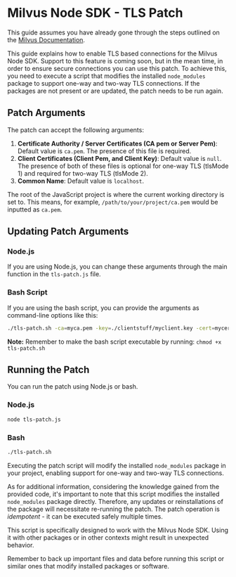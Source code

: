 # Milvus Node SDK - TLS Patch

This guide assumes you have already gone through the steps outlined on the [Milvus Documentation](https://milvus.io/docs/tls.md#Connect-to-the-Milvus-server-with-TLS).

This guide explains how to enable TLS based connections for the Milvus Node SDK. Support to this feature is coming soon, but in the mean time, in order to ensure secure connections you can use this patch. To achieve this, you need to execute a script that modifies the installed `node_modules` package to support one-way and two-way TLS connections. If the packages are not present or are updated, the patch needs to be run again.

## Patch Arguments

The patch can accept the following arguments:

1. **Certificate Authority / Server Certificates (CA pem or Server Pem)**: Default value is `ca.pem`. The presence of this file is required.
2. **Client Certificates (Client Pem, and Client Key)**: Default value is `null`. The presence of both of these files is optional for one-way TLS (tlsMode 1) and required for two-way TLS (tlsMode 2).
3. **Common Name**: Default value is `localhost`.

The root of the JavaScript project is where the current working directory is set to. This means, for example, `/path/to/your/project/ca.pem` would be inputted as `ca.pem`.

## Updating Patch Arguments

### Node.js

If you are using Node.js, you can change these arguments through the main function in the `tls-patch.js` file.

### Bash Script

If you are using the bash script, you can provide the arguments as command-line options like this:

```bash
./tls-patch.sh -ca=myca.pem -key=./clientstuff/myclient.key -cert=mycert.pem -cn=mydomain.com
```

**Note:** Remember to make the bash script executable by running: `chmod +x tls-patch.sh`

## Running the Patch

You can run the patch using Node.js or bash.

### Node.js

```bash
node tls-patch.js
```

### Bash

```bash
./tls-patch.sh
```

Executing the patch script will modify the installed `node_modules` package in your project, enabling support for one-way and two-way TLS connections.

As for additional information, considering the knowledge gained from the provided code, it's important to note that this script modifies the installed `node_modules` package directly. Therefore, any updates or reinstallations of the package will necessitate re-running the patch. The patch operation is _idempotent_ - it can be executed safely multiple times.

This script is specifically designed to work with the Milvus Node SDK. Using it with other packages or in other contexts might result in unexpected behavior.

Remember to back up important files and data before running this script or similar ones that modify installed packages or software.
